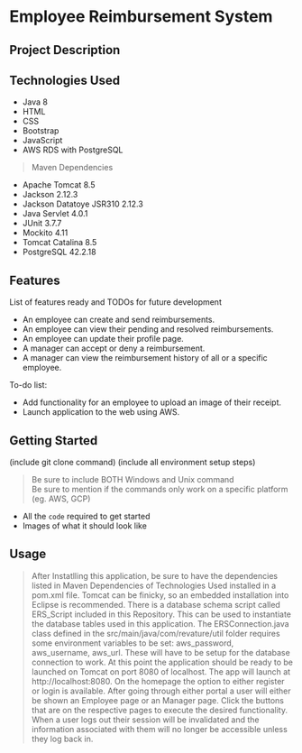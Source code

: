 # Employee Reimbursement System

## Project Description


## Technologies Used

* Java 8
* HTML 
* CSS
* Bootstrap
* JavaScript
* AWS RDS with PostgreSQL

> Maven Dependencies
* Apache Tomcat 8.5
* Jackson 2.12.3
* Jackson Datatoye JSR310 2.12.3
* Java Servlet 4.0.1
* JUnit 3.7.7
* Mockito 4.11
* Tomcat Catalina 8.5
* PostgreSQL 42.2.18

## Features

List of features ready and TODOs for future development
* An employee can create and send reimbursements.
* An employee can view their pending and resolved reimbursements.
* An employee can update their profile page.
* A manager can accept or deny a reimbursement.
* A manager can view the reimbursement history of all or a specific employee.

To-do list:
* Add functionality for an employee to upload an image of their receipt.
* Launch application to the web using AWS.

## Getting Started
   
(include git clone command)
(include all environment setup steps)

> Be sure to include BOTH Windows and Unix command  
> Be sure to mention if the commands only work on a specific platform (eg. AWS, GCP)

- All the `code` required to get started
- Images of what it should look like

## Usage

> After Instatlling this application, be sure to have the dependencies listed in Maven Dependencies of Technologies Used installed in a pom.xml file.
> Tomcat can be finicky, so an embedded installation into Eclipse is recommended. 
> There is a database schema script called ERS_Script included in this Repository. This can be used to instantiate the database tables used in this application.
> The ERSConnection.java class defined in the src/main/java/com/revature/util folder requires some environment variables to be set: aws_password, aws_username, aws_url. These will have to be setup for the database connection to work.
> At this point the application should be ready to be launched on Tomcat on port 8080 of localhost.
> The app will launch at http://localhost:8080.
> On the homepage the option to either register or login is available.
> After going through either portal a user will either be shown an Employee page or an Manager page.
> Click the buttons that are on the respective pages to execute the desired functionality.
> When a user logs out their session will be invalidated and the information associated with them will no longer be accessible unless they log back in.
